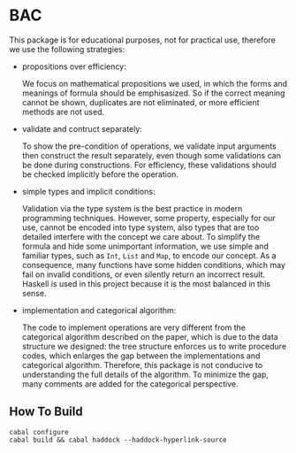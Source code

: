 # BAC

This package is for educational purposes, not for practical use, therefore we use the following strategies:

- propositions over efficiency:

    We focus on mathematical propositions we used, in which the forms and meanings of formula should be emphisasized.  So if the correct meaning cannot be shown, duplicates are not eliminated, or more efficient methods are not used.

- validate and contruct separately:

    To show the pre-condition of operations, we validate input arguments then construct the result separately, even though some validations can be done during constructions.  For efficiency, these validations should be checked implicitly before the operation.

- simple types and implicit conditions:

    Validation via the type system is the best practice in modern programming techniques.  However, some property, especially for our use, cannot be encoded into type system, also types that are too detailed interfere with the concept we care about.
    To simplify the formula and hide some unimportant information, we use simple and familiar types, such as `Int`, `List` and `Map`, to encode our concept.  As a consequence, many functions have some hidden conditions, which may fail on invalid conditions, or even silently return an incorrect result.  Haskell is used in this project because it is the most balanced in this sense.

- implementation and categorical algorithm:

    The code to implement operations are very different from the categorical algorithm described on the paper, which is due to the data structure we designed: the tree structure enforces us to write procedure codes, which enlarges the gap between the implementations and categorical algorithm.  Therefore, this package is not conducive to understanding the full details of the algorithm.  To minimize the gap, many comments are added for the categorical perspective.

## How To Build

```
cabal configure
cabal build && cabal haddock --haddock-hyperlink-source
```
